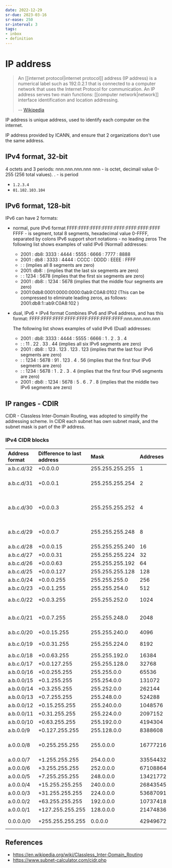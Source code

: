 ```yaml
---
date: 2022-12-29
sr-due: 2023-03-16
sr-ease: 250
sr-interval: 3
tags:
- inbox
- definition
---
```


# IP address

> An [[internet protocol|internet protocol]] address (IP address)
> is a numerical label such as 192.0.2.1 that is connected to a computer network
> that uses the Internet Protocol for communication. An IP address serves two
> main functions: [[computer network|network]] interface
> identification and location addressing.
>
> -- [Wikipedia](https://en.wikipedia.org/wiki/IP_address)
>
IP address is unique address, used to identify each computer on the internet.

IP address provided by ICANN, and ensure that 2 organizations don't use the same
address.

## IPv4 format, 32-bit

4 octets and 3 periods: nnn.nnn.nnn.nnn nnn - is octet, decimail value 0-255
(256 total values). . - is period

- `1.2.3.4`
- `01.102.103.104`

## IPv6 format, 128-bit

IPv6 can have 2 formats:

- normal, pure IPv6 format FFFF:FFFF:FFFF:FFFF:FFFF:FFFF:FFFF:FFFF FFFF - is
  segment, total 8 segments, hexadecimal value 0-FFFF, separated by colons IPv6
  support short notations - no leading zeros The following list shows examples
  of valid IPv6 (Normal) addresses:
  - 2001 : db8: 3333 : 4444 : 5555 : 6666 : 7777 : 8888
  - 2001 : db8 : 3333 : 4444 : CCCC : DDDD : EEEE : FFFF
  - : : (implies all 8 segments are zero)
  - 2001: db8: : (implies that the last six segments are zero)
  - : : 1234 : 5678 (implies that the first six segments are zero)
  - 2001 : db8: : 1234 : 5678 (implies that the middle four segments are zero)
  - 2001:0db8:0001:0000:0000:0ab9:C0A8:0102 (This can be compressed to eliminate
    leading zeros, as follows: 2001:db8:1::ab9:C0A8:102 )
- dual, IPv6 + IPv4 format Combines IPv6 and IPv4 address, and has this format:
  FFFF:FFFF:FFFF:FFFF:FFFF:FFFF:FFFF:FFFF:nnn.nnn.nnn.nnn

  The following list shows examples of valid IPv6 (Dual) addresses:

  - 2001 : db8: 3333 : 4444 : 5555 : 6666 : 1 . 2 . 3 . 4
  - : : 11 . 22 . 33 . 44 (implies all six IPv6 segments are zero)
  - 2001 : db8: : 123 . 123 . 123 . 123 (implies that the last four IPv6
    segments are zero)
  - : : 1234 : 5678 : 91 . 123 . 4 . 56 (implies that the first four IPv6
    segments are zero)
  - : : 1234 : 5678 : 1 . 2 . 3 . 4 (implies that the first four IPv6 segments
    are zero)
  - 2001 : db8: : 1234 : 5678 : 5 . 6 . 7 . 8 (implies that the middle two IPv6
    segments are zero)

## IP ranges - CDIR

CIDR - Classless Inter-Domain Routing, was adopted to simplify the addressing
scheme. In CIDR each subnet has own subnet mask, and the subnet mask is part of
the IP address.

### IPv4 CIDR blocks

| Address format | Difference to last address | Mask            | Addreses   | Typical use                         |
| :------------- | :------------------------- | :-------------- | :--------- | :---------------------------------- |
| a.b.c.d/32     | +0.0.0.0                   | 255.255.255.255 | 1          | Host route                          |
| a.b.c.d/31     | +0.0.0.1                   | 255.255.255.254 | 2          | Point-to-point links (RFC 3021)     |
| a.b.c.d/30     | +0.0.0.3                   | 255.255.255.252 | 4          | Point-to-point links (glue network) |
| a.b.c.d/29     | +0.0.0.7                   | 255.255.255.248 | 8          | Smallest multi-host network         |
| a.b.c.d/28     | +0.0.0.15                  | 255.255.255.240 | 16         | Small LAN                           |
| a.b.c.d/27     | +0.0.0.31                  | 255.255.255.224 | 32         |                                     |
| a.b.c.d/26     | +0.0.0.63                  | 255.255.255.192 | 64         |                                     |
| a.b.c.d/25     | +0.0.0.127                 | 255.255.255.128 | 128        | Large LAN                           |
| a.b.c.0/24     | +0.0.0.255                 | 255.255.255.0   | 256        |                                     |
| a.b.c.0/23     | +0.0.1.255                 | 255.255.254.0   | 512        |                                     |
| a.b.c.0/22     | +0.0.3.255                 | 255.255.252.0   | 1024       | Small business                      |
| a.b.c.0/21     | +0.0.7.255                 | 255.255.248.0   | 2048       | Small ISP/ large business           |
| a.b.c.0/20     | +0.0.15.255                | 255.255.240.0   | 4096       |                                     |
| a.b.c.0/19     | +0.0.31.255                | 255.255.224.0   | 8192       | ISP/ large business                 |
| a.b.c.0/18     | +0.0.63.255                | 255.255.192.0   | 16384      |                                     |
| a.b.c.0/17     | +0.0.127.255               | 255.255.128.0   | 32768      |                                     |
| a.b.0.0/16     | +0.0.255.255               | 255.255.0.0     | 65536      |                                     |
| a.b.0.0/15     | +0.1.255.255               | 255.254.0.0     | 131072     |                                     |
| a.b.0.0/14     | +0.3.255.255               | 255.252.0.0     | 262144     |                                     |
| a.b.0.0/13     | +0.7.255.255               | 255.248.0.0     | 524288     |                                     |
| a.b.0.0/12     | +0.15.255.255              | 255.240.0.0     | 1048576    |                                     |
| a.b.0.0/11     | +0.31.255.255              | 255.224.0.0     | 2097152    |                                     |
| a.b.0.0/10     | +0.63.255.255              | 255.192.0.0     | 4194304    |                                     |
| a.b.0.0/9      | +0.127.255.255             | 255.128.0.0     | 8388608    |                                     |
| a.0.0.0/8      | +0.255.255.255             | 255.0.0.0       | 16777216   | Largest IANA block allocation       |
| a.0.0.0/7      | +1.255.255.255             | 254.0.0.0       | 33554432   |                                     |
| a.0.0.0/6      | +3.255.255.255             | 252.0.0.0       | 67108864   |                                     |
| a.0.0.0/5      | +7.255.255.255             | 248.0.0.0       | 134217728  |                                     |
| a.0.0.0/4      | +15.255.255.255            | 240.0.0.0       | 268435456  |                                     |
| a.0.0.0/3      | +31.255.255.255            | 224.0.0.0       | 536870912  |                                     |
| a.0.0.0/2      | +63.255.255.255            | 192.0.0.0       | 1073741824 |                                     |
| a.0.0.0/1      | +127.255.255.255           | 128.0.0.0       | 2147483648 |                                     |
| 0.0.0.0/0      | +255.255.255.255           | 0.0.0.0         | 4294967296 | Entire IPv4 Internet                |

## References

- https://en.wikipedia.org/wiki/Classless_Inter-Domain_Routing
- https://www.subnet-calculator.com/cidr.php